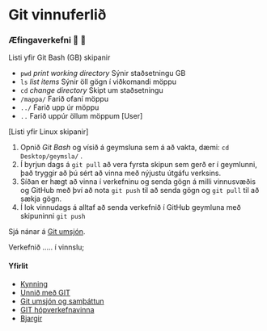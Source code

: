 # Git vinnuferlið

### Æfingaverkefni :running: :running:

Listi yfir Git Bash (GB) skipanir 
* ```pwd``` *print working directory* Sýnir staðsetningu GB
* ```ls```  *list items* Sýnir öll gögn í viðkomandi möppu
* ```cd```  *change directory* Skipt um staðsetningu
* ```/mappa/``` Farið ofaní möppu
* ```../``` Farið upp úr möppu
* ```..```  Farið uppúr öllum möppum [User]

[Listi yfir Linux skipanir]

1. Opnið *Git Bash* og vísið á geymsluna sem á að vakta, dæmi:  ```cd Desktop/geymsla/``` . 
2. Í byrjun dags á ```git pull``` að vera fyrsta skipun sem gerð er í geymlunni, það tryggir að þú sért að vinna með nýjustu útgáfu verksins. 
3. Síðan er hægt að vinna í verkefninu og senda gögn á milli vinnusvæðis og GitHub með því að nota  ```git push``` til að senda gögn og ```git pull```  til að sækja gögn. 
4. Í lok vinnudags á alltaf að senda verkefnið í GitHub geymluna með skipuninni ```git push``` 

Sjá nánar á [Git umsjón](Umsjón.md).

Verkefnið ..... í vinnslu;


#### Yfirlit
* [Kynning](README.md)
* [Unnið með GIT](Git.md)
* [Git umsjón og samþáttun](Umsjón.md)
* [GIT hópverkefnavinna](Hópverkefnavinna.md)
* [Bjargir](Bjargir.md)
